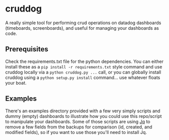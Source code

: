 # cruddog

A really simple tool for performing crud operations on datadog dashboards (timeboards, screenboards), and useful for managing your dashboards as code.


## Prerequisites

Check the requirements.txt file for the python dependencies. You can either install these as a `pip install -r requirements.txt` style command and use cruddog locally via a `python cruddog.py ...` call, or you can globally install cruddog using a `python setup.py install` command... use whatever floats your boat.


## Examples

There's an examples directory provided with a few very simply scripts and dummy (empty) dashboards to illustrate how you could use this repo/script to manipulate your dashboards. Some of those scripts are using [Jq](https://stedolan.github.io/jq/) to remove a few fields from the backups for comparison (id, created, and modified fields), so if you want to use those you'll need to install Jq.
